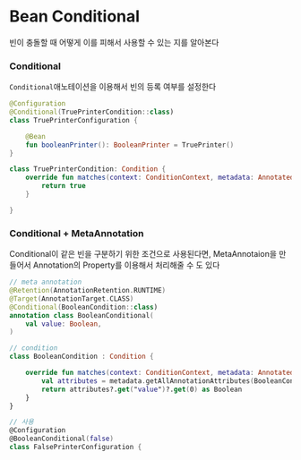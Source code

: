 # Bean Conditional
빈이 충돌할 때 어떻게 이를 피해서 사용할 수 있는 지를 알아본다

### Conditional
`Conditional`애노테이션을 이용해서 빈의 등록 여부를 설정한다
```kotlin
@Configuration
@Conditional(TruePrinterCondition::class)
class TruePrinterConfiguration {

    @Bean
    fun booleanPrinter(): BooleanPrinter = TruePrinter()
}

class TruePrinterCondition: Condition {
    override fun matches(context: ConditionContext, metadata: AnnotatedTypeMetadata): Boolean {
        return true
    }

}
```

### Conditional + MetaAnnotation
Conditional이 같은 빈을 구분하기 위한 조건으로 사용된다면, MetaAnnotaion을 만들어서 Annotation의 Property를 이용해서 처리해줄 수 도 있다
```kotlin
// meta annotation
@Retention(AnnotationRetention.RUNTIME)
@Target(AnnotationTarget.CLASS)
@Conditional(BooleanCondition::class)
annotation class BooleanConditional(
    val value: Boolean,
)

// condition
class BooleanCondition : Condition {

    override fun matches(context: ConditionContext, metadata: AnnotatedTypeMetadata): Boolean {
        val attributes = metadata.getAllAnnotationAttributes(BooleanConditional::class.java.name)
        return attributes?.get("value")?.get(0) as Boolean
    }
}

// 사용
@Configuration
@BooleanConditional(false)
class FalsePrinterConfiguration {
```

